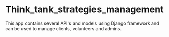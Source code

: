 # Think_tank_strategies_management
This app contains several API's and models using Django framework and can be used to manage clients, volunteers and admins.
